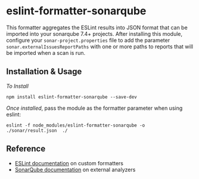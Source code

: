 # eslint-formatter-sonarqube

This formatter aggregates the ESLint results into JSON format that can be imported into your sonarqube 7.4+ projects. After installing this module, configure your `sonar-project.properties` file to add the parameter `sonar.externalIssuesReportPaths` with one or more paths to reports that will be imported when a scan is run.

## Installation & Usage

*To Install*
```
npm install eslint-formatter-sonarqube --save-dev
```

*Once installed*, pass the module as the formatter parameter when using eslint:
```
eslint -f node_modules/eslint-formatter-sonarqube -o ./sonar/result.json  ./  
```

## Reference

- [ESLint documentation](https://eslint.org/docs/developer-guide/working-with-custom-formatters)  on custom formatters
- [SonarQube documentation](https://docs.sonarqube.org/display/SONAR/Generic+Issue+Data) on external analyzers 

